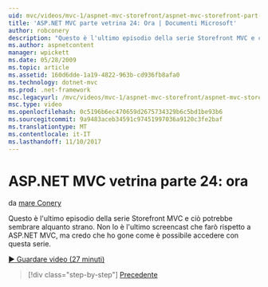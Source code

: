 ```yaml
---
uid: mvc/videos/mvc-1/aspnet-mvc-storefront/aspnet-mvc-storefront-part-24-finis
title: 'ASP.NET MVC parte vetrina 24: Ora | Documenti Microsoft'
author: robconery
description: "Questo è l'ultimo episodio della serie Storefront MVC e ciò potrebbe sembrare alquanto strano. Non lo è l'ultimo screencast che farò rispetto ad ASP.NET..."
ms.author: aspnetcontent
manager: wpickett
ms.date: 05/28/2009
ms.topic: article
ms.assetid: 160d6dde-1a19-4822-963b-cd936fb8afa0
ms.technology: dotnet-mvc
ms.prod: .net-framework
msc.legacyurl: /mvc/videos/mvc-1/aspnet-mvc-storefront/aspnet-mvc-storefront-part-24-finis
msc.type: video
ms.openlocfilehash: 0c5196b6ec470659d2675734329b6c5bd1be93b6
ms.sourcegitcommit: 9a9483aceb34591c97451997036a9120c3fe2baf
ms.translationtype: MT
ms.contentlocale: it-IT
ms.lasthandoff: 11/10/2017
---
```

<a name="aspnet-mvc-storefront-part-24-finis"></a>ASP.NET MVC vetrina parte 24: ora
====================
da [mare Conery](https://github.com/robconery)

Questo è l'ultimo episodio della serie Storefront MVC e ciò potrebbe sembrare alquanto strano. Non lo è l'ultimo screencast che farò rispetto a ASP.NET MVC, ma credo che ho gone come è possibile accedere con questa serie.

[&#9654; Guardare video (27 minuti)](https://channel9.msdn.com/Blogs/ASP-NET-Site-Videos/aspnet-mvc-storefront-part-24-finis)

>[!div class="step-by-step"]
[Precedente](aspnet-mvc-storefront-part-23-getting-started-with-domain-driven-design.md)
